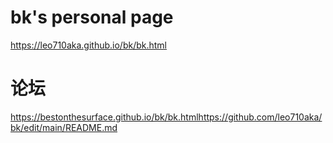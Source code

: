 # bk's personal page  
https://leo710aka.github.io/bk/bk.html
# 论坛  
https://bestonthesurface.github.io/bk/bk.htmlhttps://github.com/leo710aka/bk/edit/main/README.md
